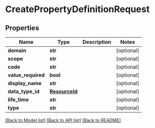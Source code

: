 # CreatePropertyDefinitionRequest

## Properties
Name | Type | Description | Notes
------------ | ------------- | ------------- | -------------
**domain** | **str** |  | [optional] 
**scope** | **str** |  | [optional] 
**code** | **str** |  | [optional] 
**value_required** | **bool** |  | [optional] 
**display_name** | **str** |  | [optional] 
**data_type_id** | [**ResourceId**](ResourceId.md) |  | [optional] 
**life_time** | **str** |  | [optional] 
**type** | **str** |  | [optional] 

[[Back to Model list]](../README.md#documentation-for-models) [[Back to API list]](../README.md#documentation-for-api-endpoints) [[Back to README]](../README.md)


